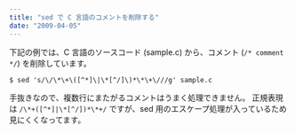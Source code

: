 ```yaml
---
title: "sed で C 言語のコメントを削除する"
date: "2009-04-05"
---
```


下記の例では、C 言語のソースコード (sample.c) から、コメント (`/* comment */`) を削除しています。

~~~
$ sed 's/\/\*\+\([^*]\|\*[^/]\)*\*\+\///g' sample.c
~~~

手抜きなので、複数行にまたがるコメントはうまく処理できません。
正規表現は `/\*+([^*]|\*[^/])*\*+/` ですが、sed 用のエスケープ処理が入っているため見にくくなってます。

